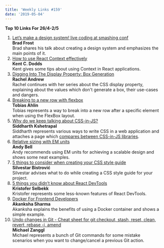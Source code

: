 ```yaml
---
title: 'Weekly Links #159'
date: '2019-05-04'
---
```


**Top 10 Links For 26/4-2/5**

1. [Let’s make a design system! live coding at smashing conf](http://bradfrost.com/blog/post/lets-make-a-design-system-live-coding-at-smashing-conf/)  
   **Brad Frost**  
   Brad shares his talk about creating a design system and emphasizes the main points of it.
2. [How to use React Context effectively](https://kentcdodds.com/blog/how-to-use-react-context-effectively)  
   **Kent C. Dodds**  
   Kent gives some tips about using Context in React applications.
3. [Digging Into The Display Property: Box Generation](https://www.smashingmagazine.com/2019/05/display-box-generation/)  
   **Rachel Andrew**  
   Rachel continues with her series about the CSS display property, explaining about the values which don't generate a box, their use-cases and dangers.
4. [Breaking to a new row with flexbox](https://tobiasahlin.com/blog/flexbox-break-to-new-row/)  
   **Tobias Ahlin**  
   Tobias represents a way to break into a new row after a specific element when using the FlexBox layout.
5. [Why do we keep talking about CSS-in-JS?](https://sid.studio/post/css-in-js/)  
   **Siddharth Kshetrapal**  
   Siddharth represents various ways to write CSS in a web application and attaches a page which [compares between CSS-in-JS libraries](https://github.com/MicheleBertoli/css-in-js).
6. [Relative sizing with EM units](https://andy-bell.design/wrote/relative-sizing-with-em-units/)  
   **Andy Bell**  
   Andy recommends using EM units for achieving a scalable design and shows some neat examples.
7. [5 things to consider when creating your CSS style guide](https://blog.logrocket.com/5-things-to-consider-when-creating-your-css-style-guide-7b85fa70039d)  
   **Silvestar Bistrović**  
   Silvestar advises what to do while creating a CSS style guide for your project.
8. [5 things you didn’t know about React DevTools](https://blog.logrocket.com/5-things-you-didnt-know-about-react-devtools-2c6e0ef22529)  
    **Kristofer Selbekk**  
   Kristofer represents some less-known features of React DevTools.
9. [Docker For Frontend Developers](https://dev.to/akanksha_9560/docker-for-frontend-developers-1dk5)  
   **Akanksha Sharma**  
   Akanksha explains the benefits of using a Docker container and shows a simple example.
10. [Undo changes in Git - Cheat sheet for git checkout, stash, reset, clean, revert, rebase -i, amend](https://dev.to/mzanggl/undo-changes-in-git-cheat-sheet-for-git-checkout-stash-reset-clean-revert-rebase-i-amend-2h1h)  
    **Michael Zanggl**  
    Michael represents a bunch of Git commands for some mistake scenarios when you want to change/cancel a previous Git action.
